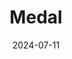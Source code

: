 ---  
layout: startup_page  
title: "Medal"  
id: "medal.tv"  
permalink: "/medalmedal.tv07112024/"  
website: "https://medal.tv/"  
funding_round: ""  
funding_amount: "$13M"  
investors: "Horizons Ventures, OMERS Ventures, Peak6, Arcadia Investment Partners"  
about: "Medal initially gained recognition for its video game clipping product. It recently launched Highlight, a cross-platform desktop app functioning as a contextual AI assistant, enabling users to ask questions about on-screen content using various LLMs. This leverages Medal's core technology of understanding on-device activity, expanding beyond gaming into broader AI applications."  
markets: "AI, Software, Gaming, Online Games, Video Games, Video Streaming"  
hq: "New York, New York, United States"  
founded_year: "2015"  
linkedin: "https://www.linkedin.com/company/medaltv"  
twitter: "https://twitter.com/medal_tv"  
instagram: ""  
facebook: "https://www.facebook.com/Medal.tv/"  
crunchbase: "https://www.crunchbase.com/organization/medal-3"  
pitchbook: "https://pitchbook.com/profiles/company/265525-39"  

date_display: "11-Jul-2024"  
date: "2024-07-11"

# SEO Optimization  
meta_title: "Medal -  Funding ($13M)"  
meta_description: "Medal, Medal initially gained recognition for its video game clipping product. It recently launched Highlight, a cross-platform desktop app functioning as a ..."  
meta_keywords: "Medal, AI, Software, Gaming, Online Games, Video Games, Video Streaming,  funding"  
canonical_url: "https://startup.projectstartups.com/medalmedal.tv07112024/"  
---